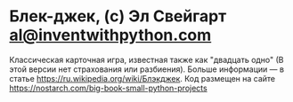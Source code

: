 # Блек-джек, (c) Эл Свейгарт al@inventwithpython.com
Классическая карточная игра, известная также как "двадцать одно" (В этой версии нет страхования или разбиения). Больше информации — в статье https://ru.wikipedia.org/wiki/Блэкджек. Код размещен на сайте https://nostarch.com/big-book-small-python-projects